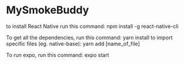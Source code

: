 # MySmokeBuddy

to install React Native run this command:
  npm install -g react-native-cli

To get all the dependencies, run this command:
  yarn install
to import specific files (eg. native-base):
  yarn add [name_of_file]

To run expo, run this command:
  expo start



